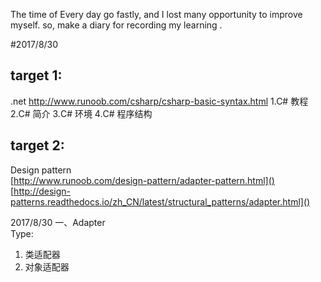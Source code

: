  The time of Every day go fastly, and I lost many opportunity to improve myself. so, make a diary for 
recording my learning .

#2017/8/30
## target 1:
.net
http://www.runoob.com/csharp/csharp-basic-syntax.html
1.C# 教程
2.C# 简介
3.C# 环境
4.C# 程序结构







## target  2:
Design pattern  
[http://www.runoob.com/design-pattern/adapter-pattern.html]()  
[http://design-patterns.readthedocs.io/zh_CN/latest/structural_patterns/adapter.html]()

2017/8/30
一、Adapter   
Type:   
1. 类适配器  
2. 对象适配器  


